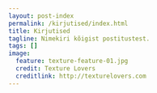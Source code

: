 ```yaml
---
layout: post-index
permalink: /kirjutised/index.html
title: Kirjutised
tagline: Nimekiri kõigist postitustest.
tags: []
image:
  feature: texture-feature-01.jpg
  credit: Texture Lovers
  creditlink: http://texturelovers.com
---
```

